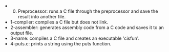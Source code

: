 * 0. Preprocessor: runs a C file through the preprocessor and save the result into another file.
* 1-compiler: compiles a C file but does not link.
* 2-assembler: generates assembly code from a C code and saves it to an output file.
* 3-name: compiles a C file and creates an executable 'cisfun'.
* 4-puts.c: prints a string using the puts function.
